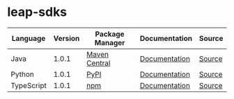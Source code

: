 # leap-sdks

|Language|Version|Package Manager|Documentation|Source|
|-|-|-|-|-|
|Java|1.0.1|[Maven Central](https://central.sonatype.com/artifact/com.konfigthis.leap/leap-java-sdk/1.0.1)|[Documentation](https://github.com/leap-ai/leap-sdks/tree/main/sdks/java/README.md)|[Source](https://github.com/leap-ai/leap-sdks/tree/main/sdks/java)|
|Python|1.0.1|[PyPI](https://pypi.org/project/leap-python-sdk/1.0.1)|[Documentation](https://github.com/leap-ai/leap-sdks/tree/main/sdks/python/README.md)|[Source](https://github.com/leap-ai/leap-sdks/tree/main/sdks/python)|
|TypeScript|1.0.1|[npm](https://www.npmjs.com/package/@leap-ai/sdk/v/1.0.1)|[Documentation](https://github.com/leap-ai/leap-sdks/tree/main/sdks/typescript/README.md)|[Source](https://github.com/leap-ai/leap-sdks/tree/main/sdks/typescript)|